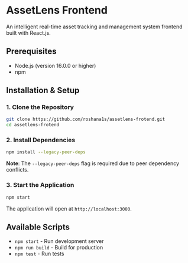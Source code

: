 # AssetLens Frontend

An intelligent real-time asset tracking and management system frontend built with React.js.

## Prerequisites

- Node.js (version 16.0.0 or higher)
- npm

## Installation & Setup

### 1. Clone the Repository

```bash
git clone https://github.com/roshana1s/assetlens-frotend.git
cd assetlens-frotend
```

### 2. Install Dependencies

```bash
npm install --legacy-peer-deps
```

**Note**: The `--legacy-peer-deps` flag is required due to peer dependency conflicts.

### 3. Start the Application

```bash
npm start
```

The application will open at `http://localhost:3000`.

## Available Scripts

- `npm start` - Run development server
- `npm run build` - Build for production
- `npm test` - Run tests